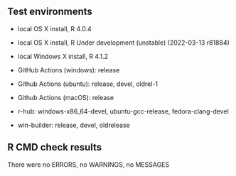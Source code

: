 ## Test environments

- local OS X install, R 4.0.4
- local OS X install, R Under development (unstable) (2022-03-13 r81884)
- local Windows X install, R 4.1.2
- GitHub Actions (windows): release 
- Github Actions (ubuntu): release, devel, oldrel-1



- Github Actions (macOS): release
- r-hub: windows-x86_64-devel, ubuntu-gcc-release, fedora-clang-devel
- win-builder: release, devel, oldrelease

## R CMD check results

There were no ERRORS, no WARNINGS, no MESSAGES
